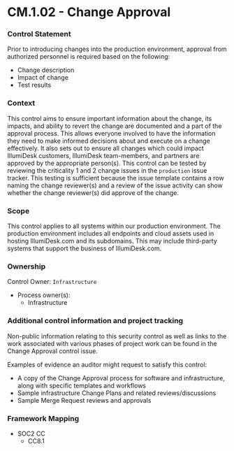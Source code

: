 # CM.1.02 - Change Approval



### Control Statement

Prior to introducing changes into the production environment, approval from authorized personnel is required based on the following:

* Change description
* Impact of change
* Test results

###  Context

This control aims to ensure important information about the change, its impacts, and ability to revert the change are documented and a part of the approval process. This allows everyone involved to have the information they need to make informed decisions about and execute on a change effectively. It also sets out to ensure all changes which could impact IllumiDesk customers, IllumiDesk team-members, and partners are approved by the appropriate person\(s\). This control can be tested by reviewing the criticality 1 and 2 change issues in the `production` issue tracker. This testing is sufficient because the issue template contains a row naming the change reviewer\(s\) and a review of the issue activity can show whether the change reviewer\(s\) did approve of the change.

###  Scope

This control applies to all systems within our production environment. The production environment includes all endpoints and cloud assets used in hosting IllumiDesk.com and its subdomains. This may include third-party systems that support the business of IllumiDesk.com.

###  Ownership

Control Owner: `Infrastructure`

* Process owner\(s\):
  * Infrastructure

###  Additional control information and project tracking

Non-public information relating to this security control as well as links to the work associated with various phases of project work can be found in the Change Approval control issue.

Examples of evidence an auditor might request to satisfy this control:

* A copy of the Change Approval process for software and infrastructure, along with specific templates and workflows
* Sample infrastructure Change Plans and related reviews/discussions
* Sample Merge Request reviews and approvals

###  Framework Mapping

* SOC2 CC
  * CC8.1

